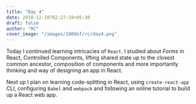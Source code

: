 ```yaml
---
title: "Day 4"
date: 2018-12-28T02:27:19+05:30
draft: false
author: "RC"
cover_image: "/images/100dof/rc/day4.png"
---
```


Today I continued learning intricacies of `React`. I studied about _Forms_ in React, Controlled Components, lifting shared state up to the closest common ancestor, composition of components and more importantly thinking and way of designing an app in React.

Next up I plan on learning code-splitting in React, using `create-react-app` CLI, configuring `Babel` and `webpack` and following an online tutorial to build up a React web app.